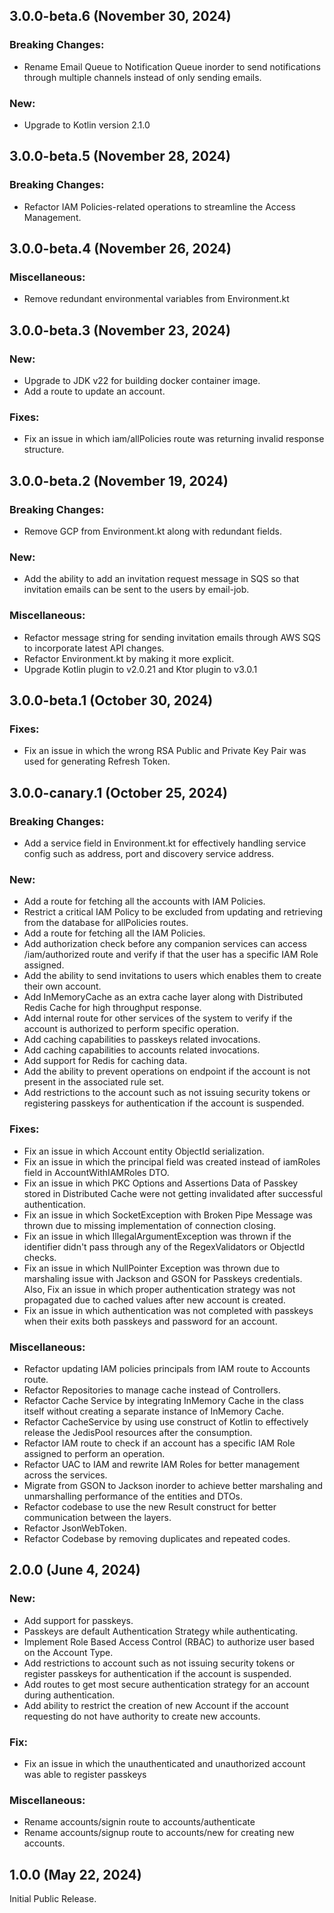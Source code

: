 ## 3.0.0-beta.6 (November 30, 2024)

### Breaking Changes:
- Rename Email Queue to Notification Queue inorder to send notifications through multiple channels instead of only sending emails.

### New:
- Upgrade to Kotlin version 2.1.0

## 3.0.0-beta.5 (November 28, 2024)

### Breaking Changes:
- Refactor IAM Policies-related operations to streamline the Access Management.

## 3.0.0-beta.4 (November 26, 2024)

### Miscellaneous:
- Remove redundant environmental variables from Environment.kt

## 3.0.0-beta.3 (November 23, 2024)

### New:
- Upgrade to JDK v22 for building docker container image.
- Add a route to update an account.

### Fixes:
- Fix an issue in which iam/allPolicies route was returning invalid response structure.


## 3.0.0-beta.2 (November 19, 2024)

### Breaking Changes:

- Remove GCP from Environment.kt along with redundant fields.

### New:

- Add the ability to add an invitation request message in SQS so that invitation emails can be sent to the users by email-job.

### Miscellaneous:

- Refactor message string for sending invitation emails through AWS SQS to incorporate latest API changes.
- Refactor Environment.kt by making it more explicit.
- Upgrade Kotlin plugin to v2.0.21 and Ktor plugin to v3.0.1


## 3.0.0-beta.1 (October 30, 2024)

### Fixes:

- Fix an issue in which the wrong RSA Public and Private Key Pair was used for generating Refresh Token.

## 3.0.0-canary.1 (October 25, 2024)

### Breaking Changes:

- Add a service field in Environment.kt for effectively handling service config such as address, port and discovery service address.

### New:

- Add a route for fetching all the accounts with IAM Policies.
- Restrict a critical IAM Policy to be excluded from updating and retrieving from the database for allPolicies routes.
- Add a route for fetching all the IAM Policies.
- Add authorization check before any companion services can access /iam/authorized route and verify if that the user has a specific IAM Role assigned.
- Add the ability to send invitations to users which enables them to create their own account.
- Add InMemoryCache as an extra cache layer along with Distributed Redis Cache for high throughput response.
- Add internal route for other services of the system to verify if the account is authorized to perform specific operation.
- Add caching capabilities to passkeys related invocations.
- Add caching capabilities to accounts related invocations.
- Add support for Redis for caching data.
- Add the ability to prevent operations on endpoint if the account is not present in the associated rule set.
- Add restrictions to the account such as not issuing security tokens or registering passkeys for authentication if the account is suspended.

### Fixes:

- Fix an issue in which Account entity ObjectId serialization.
- Fix an issue in which the principal field was created instead of iamRoles field in AccountWithIAMRoles DTO.
- Fix an issue in which PKC Options and Assertions Data of Passkey stored in Distributed Cache were not getting invalidated after successful authentication.
- Fix an issue in which SocketException with Broken Pipe Message was thrown due to missing implementation of connection closing.
- Fix an issue in which IllegalArgumentException was thrown if the identifier didn't pass through any of the RegexValidators or ObjectId checks.
- Fix an issue in which NullPointer Exception was thrown due to marshaling issue with Jackson and GSON for Passkeys credentials. Also, Fix an issue in which proper authentication strategy was not propagated due to cached values after new account is created.
- Fix an issue in which authentication was not completed with passkeys when their exits both passkeys and password for an account.

### Miscellaneous:

- Refactor updating IAM policies principals from IAM route to Accounts route.
- Refactor Repositories to manage cache instead of Controllers.
- Refactor Cache Service by integrating InMemory Cache in the class itself without creating a separate instance of InMemory Cache.
- Refactor CacheService by using use construct of Kotlin to effectively release the JedisPool resources after the consumption.
- Refactor IAM route to check if an account has a specific IAM Role assigned to perform an operation.
- Refactor UAC to IAM and rewrite IAM Roles for better management across the services.
- Migrate from GSON to Jackson inorder to achieve better marshaling and unmarshalling performance of the entities and DTOs.
- Refactor codebase to use the new Result construct for better communication between the layers.
- Refactor JsonWebToken.
- Refactor Codebase by removing duplicates and repeated codes.

## 2.0.0 (June 4, 2024)

### New:

- Add support for passkeys.
- Passkeys are default Authentication Strategy while authenticating.
- Implement Role Based Access Control (RBAC) to authorize user based on the Account Type.
- Add restrictions to account such as not issuing security tokens or register passkeys for authentication if the account is suspended.
- Add routes to get most secure authentication strategy for an account during authentication.
- Add ability to restrict the creation of new Account if the account requesting do not have authority to create new accounts.

### Fix:

- Fix an issue in which the unauthenticated and unauthorized account was able to register passkeys

### Miscellaneous:

- Rename accounts/signin route to accounts/authenticate
- Rename accounts/signup route to accounts/new for creating new accounts.

## 1.0.0 (May 22, 2024)

Initial Public Release.